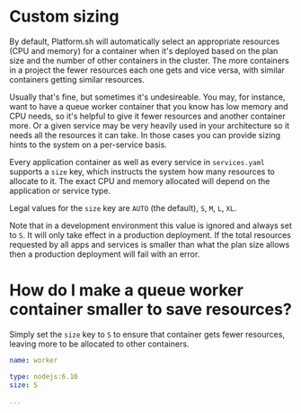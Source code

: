# Custom sizing

By default, Platform.sh will automatically select an appropriate resources (CPU and memory) for a container when it's deployed based on the plan size and the number of other containers in the cluster.  The more containers in a project the fewer resources each one gets and vice versa, with similar containers getting similar resources.

Usually that's fine, but sometimes it's undesireable.  You may, for instance, want to have a queue worker container that you know has low memory and CPU needs, so it's helpful to give it fewer resources and another container more.  Or a given service may be very heavily used in your architecture so it needs all the resources it can take.  In those cases you can provide sizing hints to the system on a per-service basis.

Every application container as well as every service in `services.yaml` supports a `size` key, which instructs the system how many resources to allocate to it.  The exact CPU and memory allocated will depend on the application or service type.

Legal values for the `size` key are `AUTO` (the default), `S`, `M`, `L`, `XL`.

Note that in a development environment this value is ignored and always set to `S`.  It will only take effect in a production deployment.  If the total resources requested by all apps and services is smaller than what the plan size allows then a production deployment will fail with an error.

# How do I make a queue worker container smaller to save resources?

Simply set the `size` key to `S` to ensure that container gets fewer resources, leaving more to be allocated to other containers.

```yaml
name: worker

type: nodejs:6.10
size: S

...
```
